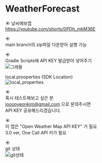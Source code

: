 # WeatherForecast
☀️ 
날씨예보앱  
https://youtube.com/shorts/0PDh_mkM36E


☀️  
main branch의 zip파일 다운받아 실행 가능  
  
☀️  
Gradle Scripts에 API KEY 발급받아 넣어주기  
![그래들](https://github.com/user-attachments/assets/34fe7a46-1ae1-4075-acdc-17e65ae66b29)  

local.prooperties (SDK Location)  
![local_properties](https://github.com/user-attachments/assets/1fc1f153-029f-4844-b76c-797c35377311)  

☀️  
혹시 테스트해보고 싶은 분  
jooooyeonkim@gmail.com 으로 문의주시면  
API KEY 공유해드리겠습니다.  

☀️  
이 앱은 "Open Weather Map API KEY" 가 필요  
3.0 ver, One Call API 키가 필요

☀️  
git 상태  
![git상태](https://github.com/user-attachments/assets/f74afad6-d021-41cb-a256-77499fe6fde7)
